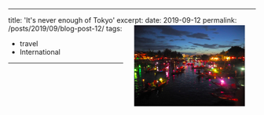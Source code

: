 
---
title: 'It's never enough of Tokyo'
excerpt: <img src='/images/v1.png' width='230' height='170' align="right" hspace="20"> 
date: 2019-09-12
permalink: /posts/2019/09/blog-post-12/
tags:
  - travel
  - International
---
